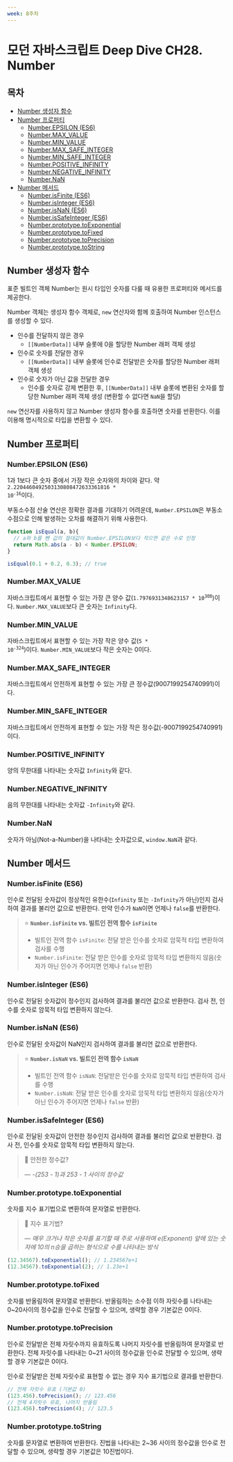 ```yaml
---
week: 8주차
---
```


# 모던 자바스크립트 Deep Dive CH28. Number

## 목차

- [Number 생성자 함수](#number-생성자-함수)
- [Number 프로퍼티](#number-프로퍼티)
  - [Number.EPSILON (ES6)](#numberepsilon-es6)
  - [Number.MAX\_VALUE](#numbermax_value)
  - [Number.MIN\_VALUE](#numbermin_value)
  - [Number.MAX\_SAFE\_INTEGER](#numbermax_safe_integer)
  - [Number.MIN\_SAFE\_INTEGER](#numbermin_safe_integer)
  - [Number.POSITIVE\_INFINITY](#numberpositive_infinity)
  - [Number.NEGATIVE\_INFINITY](#numbernegative_infinity)
  - [Number.NaN](#numbernan)
- [Number 메서드](#number-메서드)
  - [Number.isFinite (ES6)](#numberisfinite-es6)
  - [Number.isInteger (ES6)](#numberisinteger-es6)
  - [Number.isNaN (ES6)](#numberisnan-es6)
  - [Number.isSafeInteger (ES6)](#numberissafeinteger-es6)
  - [Number.prototype.toExponential](#numberprototypetoexponential)
  - [Number.prototype.toFixed](#numberprototypetofixed)
  - [Number.prototype.toPrecision](#numberprototypetoprecision)
  - [Number.prototype.toString](#numberprototypetostring)

## Number 생성자 함수

표준 빌트인 객체 Number는 원시 타입인 숫자를 다룰 때 유용한 프로퍼티와 메서드를 제공한다.

Number 객체는 생성자 함수 객체로, `new` 연산자와 함께 호출하여 Number 인스턴스를 생성할 수 있다.

* 인수를 전달하지 않은 경우
  - `[[NumberData]]` 내부 슬롯에 0을 할당한 Number 래퍼 객체 생성
* 인수로 숫자를 전달한 경우
  - `[[NumberData]]` 내부 슬롯에 인수로 전달받은 숫자를 할당한 Number 래퍼 객체 생성
* 인수로 숫자가 아닌 값을 전달한 경우
  - 인수를 숫자로 강제 변환한 후, `[[NumberData]]` 내부 슬롯에 변환된 숫자를 할당한 Number 래퍼 객체 생성 (변환할 수 없다면 `NaN`을 할당)

`new` 연산자를 사용하지 않고 Number 생성자 함수를 호출하면 숫자를 반환한다. 이를 이용해 명시적으로 타입을 변환할 수 있다.

## Number 프로퍼티

### Number.EPSILON (ES6)

1과 1보다 큰 숫자 중에서 가장 작은 숫자와의 차이와 같다. 약 <code>2.2204460492503130808472633361816 * 10<sup>-16</sup></code>이다. 

부동소수점 산술 연산은 정확한 결과를 기대하기 어려운데, `Number.EPSILON`은 부동소수점으로 인해 발생하는 오차를 해결하기 위해 사용한다.

```js
function isEqual(a, b){
  // a와 b를 뺀 값의 절대값이 Number.EPSILON보다 작으면 같은 수로 인정
  return Math.abs(a - b) < Number.EPSILON;
}

isEqual(0.1 + 0.2, 0.3); // true
```

### Number.MAX_VALUE

자바스크립트에서 표현할 수 있는 가장 큰 양수 값(<code>1.7976931348623157 * 10<sup>308</sup></code>)이다. `Number.MAX_VALUE`보다 큰 숫자는 `Infinity`다.

### Number.MIN_VALUE

자바스크립트에서 표현할 수 있는 가장 작은 양수 값(<code>5 * 10<sup>-324</sup></code>)이다. `Number.MIN_VALUE`보다 작은 숫자는 0이다.

### Number.MAX_SAFE_INTEGER

자바스크립트에서 안전하게 표현할 수 있는 가장 큰 정수값(9007199254740991)이다.

### Number.MIN_SAFE_INTEGER

자바스크립트에서 안전하게 표현할 수 있는 가장 작은 정수값(-9007199254740991)이다.

### Number.POSITIVE_INFINITY

양의 무한대를 나타내는 숫자값 `Infinity`와 같다.

### Number.NEGATIVE_INFINITY

음의 무한대를 나타내는 숫자값 `-Infinity`와 같다.

### Number.NaN

숫자가 아님(Not-a-Number)을 나타내는 숫자값으로, `window.NaN`과 같다.

## Number 메서드

### Number.isFinite (ES6)

인수로 전달된 숫자값이 정상적인 유한수(`Infinity` 또는 `-Infinity`가 아닌)인지 검사하여 결과를 불리언 값으로 반환한다. 만약 인수가 `NaN`이면 언제나 `false`를 반환한다.

> ⭐ **`Number.isFinite` vs. 빌트인 전역 함수 `isFinite`**
>
> * 빌트인 전역 함수 `isFinite`: 전달 받은 인수를 숫자로 암묵적 타입 변환하여 검사를 수행
> * `Number.isFinite`: 전달 받은 인수를 숫자로 암묵적 타입 변환하지 않음(숫자가 아닌 인수가 주어지면 언제나 `false` 반환)

### Number.isInteger (ES6)

인수로 전달된 숫자값이 정수인지 검사하여 결과를 불리언 값으로 반환한다. 검사 전, 인수를 숫자로 암묵적 타입 변환하지 않는다.

### Number.isNaN (ES6)

인수로 전달된 숫자값이 NaN인지 검사하여 결과를 불리언 값으로 반환한다.

> ⭐ **`Number.isNaN` vs. 빌트인 전역 함수 `isNaN`**
>
> * 빌트인 전역 함수 `isNaN`: 전달받은 인수를 숫자로 암묵적 타입 변환하여 검사를 수행
> * `Number.isNaN`: 전달 받은 인수를 숫자로 암묵적 타입 변환하지 않음(숫자가 아닌 인수가 주어지면 언제나 `false` 반환)

### Number.isSafeInteger (ES6)

인수로 전달된 숫자값이 안전한 정수인지 검사하여 결과를 불리언 값으로 반환한다. 검사 전, 인수를 숫자로 암묵적 타입 변환하지 않는다.

> 💭 안전한 정수값?
> 
> — *-(253 - 1)과 253 - 1 사이의 정수값*

### Number.prototype.toExponential

숫자를 지수 표기법으로 변환하여 문자열로 반환한다.

> 💭 지수 표기법?
> 
> — *매우 크거나 작은 숫자를 표기할 때 주로 사용하며 e(Exponent) 앞에 있는 숫자에 10의 n승을 곱하는 형식으로 수를 나타내는 방식*

```js
(12.34567).toExponential(); // 1.234567e+1
(12.34567).toExponential(2); // 1.23e+1
```

### Number.prototype.toFixed

숫자를 반올림하여 문자열로 반환한다. 반올림하는 소수점 이하 자릿수를 나타내는 0~20사이의 정수값을 인수로 전달할 수 있으며, 생략할 경우 기본값은 0이다.

### Number.prototype.toPrecision

인수로 전달받은 전체 자릿수까지 유효하도록 나머지 자릿수를 반올림하여 문자열로 반환한다. 전체 자릿수를 나타내는 0~21 사이의 정수값을 인수로 전달할 수 있으며, 생략할 경우 기본값은 0이다.

인수로 전달받은 전체 자릿수로 표현할 수 없는 경우 지수 표기법으로 결과를 반환한다.

```js
// 전체 자릿수 유효 (기본값 0)
(123.456).toPrecision(); // 123.456
// 전체 4자릿수 유효, 나머지 반올림
(123.456).toPrecision(4); // 123.5
```

### Number.prototype.toString

숫자를 문자열로 변환하여 반환한다. 진법을 나타내는 2~36 사이의 정수값을 인수로 전달할 수 있으며, 생략할 경우 기본값은 10진법이다.
